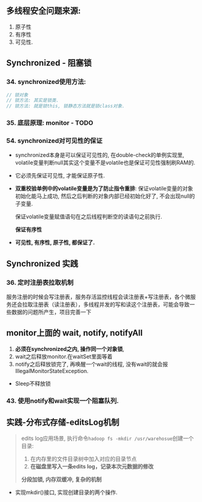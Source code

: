 ## 多线程安全问题来源: 

1. 原子性
2. 有序性
3. 可见性.

## Synchronized - 阻塞锁

### 34. synchronized使用方法: 

```java
// 锁对象
// 锁方法: 其实是锁类.
// 锁方法: 就是锁this, 锁静态方法就是锁class对象.
```



### 35. 底层原理: monitor - TODO



### 54. synchronized对可见性的保证

- synchronized本身是可以保证可见性的, 在double-check的单例实现里, volatile变量判断null其实这个变量不是volatile也是保证可见性强制刷RAM的.

- 它必须先保证可见性, 才能保证原子性.

- **双重校验单例中的volatile变量是为了防止指令重排**: 保证volatile变量的对象初始化能马上成功, 然后之后判断的对象内部已经初始化好了, 不会出现null的子变量.

  保证volatile变量赋值语句在之后线程判断空的读语句之前执行.

  **保证有序性**

- **可见性, 有序性, 原子性, 都保证了.**







## Synchronized 实践

### 36. 定时注册表拉取机制



服务注册的时候会写注册表，服务存活监控线程会读注册表+写注册表，各个微服务还会拉取注册表（读注册表），多线程并发的写和读这个注册表，可能会导致一些数据的问题所产生，项目完善一下









## monitor上面的 wait, notify, notifyAll

1. **必须在synchronized之内, 操作同一个对象锁**, 
2. wait之后释放monitor.在waitSet里面等着
3. notify之后释放锁完了, 再唤醒一个wait的线程, 没有wait的就会报IllegalMonitorStateException.



- Sleep不释放锁

### 43. 使用notify和wait实现一个阻塞队列.













## 实践-分布式存储-editsLog机制

> edits log应用场景, 执行命令`hadoop fs -mkdir /usr/warehosue`创建一个目录:
>
> 1. 在内存里的文件目录树中加入对应的目录节点
> 2. **在磁盘里写入一条edits log，记录本次元数据的修改**
>
> **分段加锁, 内存双缓冲, 复杂的机制**

- 实现mkdir()接口, 实现创建目录的两个操作.





















